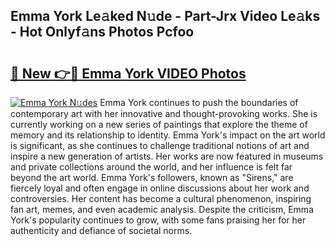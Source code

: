 ## Emma York Le𝚊ked N𝚞de - Part-Jrx Video Le𝚊ks - Hot Onlyf𝚊ns Photos Pcfoo

# <h2><a href="http://ab26949.deff.icu/?id=Emma+York">🔗 New 👉🔴 Emma York VIDEO Photos</a></h2>

[![Emma York N𝚞des](https://i.imgur.com/rIISA9y.gif)](http://ab26949.deff.icu/?id=Emma+York)
Emma York continues to push the boundaries of contemporary art with her innovative and thought-provoking works. She is currently working on a new series of paintings that explore the theme of memory and its relationship to identity. Emma York's impact on the art world is significant, as she continues to challenge traditional notions of art and inspire a new generation of artists. Her works are now featured in museums and private collections around the world, and her influence is felt far beyond the art world. Emma York's followers, known as "Sirens," are fiercely loyal and often engage in online discussions about her work and controversies. Her content has become a cultural phenomenon, inspiring fan art, memes, and even academic analysis. Despite the criticism, Emma York's popularity continues to grow, with some fans praising her for her authenticity and defiance of societal norms.
